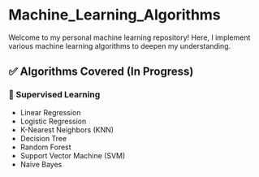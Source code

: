 # Machine_Learning_Algorithms

Welcome to my personal machine learning repository! 
Here, I implement various machine learning algorithms to deepen my understanding.

## ✅ Algorithms Covered (In Progress)

### 🔹 Supervised Learning
-  Linear Regression
-  Logistic Regression
-  K-Nearest Neighbors (KNN)
-  Decision Tree
-  Random Forest
-  Support Vector Machine (SVM)
-  Naive Bayes
